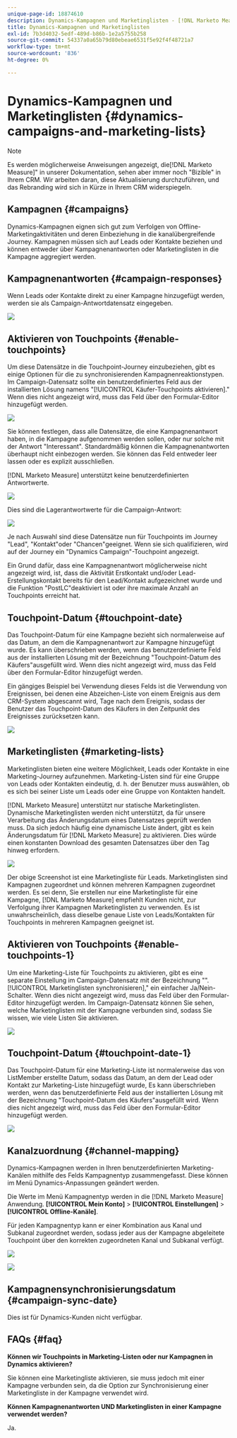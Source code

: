 ```yaml
---
unique-page-id: 18874610
description: Dynamics-Kampagnen und Marketinglisten - [!DNL Marketo Measure] - Produktdokumentation
title: Dynamics-Kampagnen und Marketinglisten
exl-id: 7b3d4032-5edf-489d-b86b-1e2a5755b258
source-git-commit: 54337a0a65b79d80ebeae6531f5e92f4f48721a7
workflow-type: tm+mt
source-wordcount: '836'
ht-degree: 0%

---
```


# Dynamics-Kampagnen und Marketinglisten {#dynamics-campaigns-and-marketing-lists}

>[!NOTE]
>
>Es werden möglicherweise Anweisungen angezeigt, die[!DNL Marketo Measure]&quot; in unserer Dokumentation, sehen aber immer noch &quot;Bizible&quot; in Ihrem CRM. Wir arbeiten daran, diese Aktualisierung durchzuführen, und das Rebranding wird sich in Kürze in Ihrem CRM widerspiegeln.

## Kampagnen {#campaigns}

Dynamics-Kampagnen eignen sich gut zum Verfolgen von Offline-Marketingaktivitäten und deren Einbeziehung in die kanalübergreifende Journey. Kampagnen müssen sich auf Leads oder Kontakte beziehen und können entweder über Kampagnenantworten oder Marketinglisten in die Kampagne aggregiert werden.

## Kampagnenantworten {#campaign-responses}

Wenn Leads oder Kontakte direkt zu einer Kampagne hinzugefügt werden, werden sie als Campaign-Antwortdatensatz eingegeben.

![](assets/1.png)

## Aktivieren von Touchpoints {#enable-touchpoints}

Um diese Datensätze in die Touchpoint-Journey einzubeziehen, gibt es einige Optionen für die zu synchronisierenden Kampagnenreaktionstypen. Im Campaign-Datensatz sollte ein benutzerdefiniertes Feld aus der installierten Lösung namens &quot;[!UICONTROL Käufer-Touchpoints aktivieren].&quot; Wenn dies nicht angezeigt wird, muss das Feld über den Formular-Editor hinzugefügt werden.

![](assets/2.png)

Sie können festlegen, dass alle Datensätze, die eine Kampagnenantwort haben, in die Kampagne aufgenommen werden sollen, oder nur solche mit der Antwort &quot;Interessant&quot;. Standardmäßig können die Kampagnenantworten überhaupt nicht einbezogen werden. Sie können das Feld entweder leer lassen oder es explizit ausschließen.

[!DNL Marketo Measure] unterstützt keine benutzerdefinierten Antwortwerte.

![](assets/3.png)

Dies sind die Lagerantwortwerte für die Campaign-Antwort:

![](assets/4.png)

Je nach Auswahl sind diese Datensätze nun für Touchpoints im Journey &quot;Lead&quot;, &quot;Kontakt&quot;oder &quot;Chancen&quot;geeignet. Wenn sie sich qualifizieren, wird auf der Journey ein &quot;Dynamics Campaign&quot;-Touchpoint angezeigt.

Ein Grund dafür, dass eine Kampagnenantwort möglicherweise nicht angezeigt wird, ist, dass die Aktivität Erstkontakt und/oder Lead-Erstellungskontakt bereits für den Lead/Kontakt aufgezeichnet wurde und die Funktion &quot;PostLC&quot;deaktiviert ist oder ihre maximale Anzahl an Touchpoints erreicht hat.

## Touchpoint-Datum {#touchpoint-date}

Das Touchpoint-Datum für eine Kampagne bezieht sich normalerweise auf das Datum, an dem die Kampagnenantwort zur Kampagne hinzugefügt wurde. Es kann überschrieben werden, wenn das benutzerdefinierte Feld aus der installierten Lösung mit der Bezeichnung &quot;Touchpoint-Datum des Käufers&quot;ausgefüllt wird. Wenn dies nicht angezeigt wird, muss das Feld über den Formular-Editor hinzugefügt werden.

Ein gängiges Beispiel bei Verwendung dieses Felds ist die Verwendung von Ereignissen, bei denen eine Abzeichen-Liste von einem Ereignis aus dem CRM-System abgescannt wird, Tage nach dem Ereignis, sodass der Benutzer das Touchpoint-Datum des Käufers in den Zeitpunkt des Ereignisses zurücksetzen kann.

![](assets/5.png)

## Marketinglisten {#marketing-lists}

Marketinglisten bieten eine weitere Möglichkeit, Leads oder Kontakte in eine Marketing-Journey aufzunehmen. Marketing-Listen sind für eine Gruppe von Leads oder Kontakten eindeutig, d. h. der Benutzer muss auswählen, ob es sich bei seiner Liste um Leads oder eine Gruppe von Kontakten handelt.

[!DNL Marketo Measure] unterstützt nur statische Marketinglisten. Dynamische Marketinglisten werden nicht unterstützt, da für unsere Verarbeitung das Änderungsdatum eines Datensatzes geprüft werden muss. Da sich jedoch häufig eine dynamische Liste ändert, gibt es kein Änderungsdatum für [!DNL Marketo Measure] zu aktivieren. Dies würde einen konstanten Download des gesamten Datensatzes über den Tag hinweg erfordern.

![](assets/6.png)

Der obige Screenshot ist eine Marketingliste für Leads. Marketinglisten sind Kampagnen zugeordnet und können mehreren Kampagnen zugeordnet werden. Es sei denn, Sie erstellen nur eine Marketingliste für eine Kampagne, [!DNL Marketo Measure] empfiehlt Kunden nicht, zur Verfolgung ihrer Kampagnen Marketinglisten zu verwenden. Es ist unwahrscheinlich, dass dieselbe genaue Liste von Leads/Kontakten für Touchpoints in mehreren Kampagnen geeignet ist.

## Aktivieren von Touchpoints {#enable-touchpoints-1}

Um eine Marketing-Liste für Touchpoints zu aktivieren, gibt es eine separate Einstellung im Campaign-Datensatz mit der Bezeichnung &quot;&quot;.[!UICONTROL Marketinglisten synchronisieren],&quot; ein einfacher Ja/Nein-Schalter. Wenn dies nicht angezeigt wird, muss das Feld über den Formular-Editor hinzugefügt werden. Im Campaign-Datensatz können Sie sehen, welche Marketinglisten mit der Kampagne verbunden sind, sodass Sie wissen, wie viele Listen Sie aktivieren.

![](assets/7.png)

## Touchpoint-Datum {#touchpoint-date-1}

Das Touchpoint-Datum für eine Marketing-Liste ist normalerweise das von ListMember erstellte Datum, sodass das Datum, an dem der Lead oder Kontakt zur Marketing-Liste hinzugefügt wurde, Es kann überschrieben werden, wenn das benutzerdefinierte Feld aus der installierten Lösung mit der Bezeichnung &quot;Touchpoint-Datum des Käufers&quot;ausgefüllt wird. Wenn dies nicht angezeigt wird, muss das Feld über den Formular-Editor hinzugefügt werden.

![](assets/8.png)

## Kanalzuordnung {#channel-mapping}

Dynamics-Kampagnen werden in Ihren benutzerdefinierten Marketing-Kanälen mithilfe des Felds Kampagnentyp zusammengefasst. Diese können im Menü Dynamics-Anpassungen geändert werden.

Die Werte im Menü Kampagnentyp werden in die [!DNL Marketo Measure] Anwendung. **[!UICONTROL Mein Konto]** > **[!UICONTROL Einstellungen]** > **[!UICONTROL Offline-Kanäle]**.

Für jeden Kampagnentyp kann er einer Kombination aus Kanal und Subkanal zugeordnet werden, sodass jeder aus der Kampagne abgeleitete Touchpoint über den korrekten zugeordneten Kanal und Subkanal verfügt.

![](assets/9.png)

![](assets/10.png)

## Kampagnensynchronisierungsdatum {#campaign-sync-date}

Dies ist für Dynamics-Kunden nicht verfügbar.

## FAQs {#faq}

**Können wir Touchpoints in Marketing-Listen oder nur Kampagnen in Dynamics aktivieren?**

Sie können eine Marketingliste aktivieren, sie muss jedoch mit einer Kampagne verbunden sein, da die Option zur Synchronisierung einer Marketingliste in der Kampagne verwendet wird.

**Können Kampagnenantworten UND Marketinglisten in einer Kampagne verwendet werden?**

Ja.
